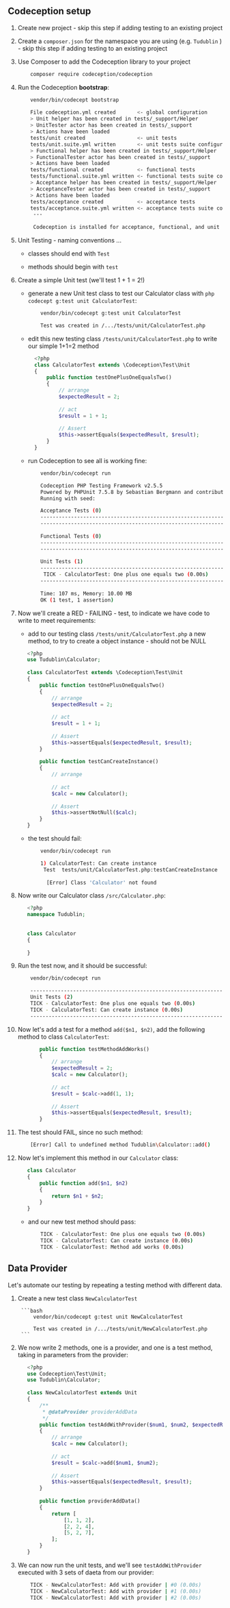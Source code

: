## Codeception setup

1. Create new project - skip this step if adding testing to an existing project

1. Create a `composer.json` for the namespace you are using (e.g. `Tudublin` ) - skip this step if adding testing to an existing project

1. Use Composer to add the Codeception library to your project

	```bash
		composer require codeception/codeception
	```
	
1. Run the Codeception **bootstrap**:

	```bash
		vendor/bin/codecept bootstrap
		
		File codeception.yml created       <- global configuration
        > Unit helper has been created in tests/_support/Helper
        > UnitTester actor has been created in tests/_support
        > Actions have been loaded
        tests/unit created                 <- unit tests
        tests/unit.suite.yml written       <- unit tests suite configuration
        > Functional helper has been created in tests/_support/Helper
        > FunctionalTester actor has been created in tests/_support
        > Actions have been loaded
        tests/functional created           <- functional tests
        tests/functional.suite.yml written <- functional tests suite configuration
        > Acceptance helper has been created in tests/_support/Helper
        > AcceptanceTester actor has been created in tests/_support
        > Actions have been loaded
        tests/acceptance created           <- acceptance tests
        tests/acceptance.suite.yml written <- acceptance tests suite configuration
         --- 
        
         Codeception is installed for acceptance, functional, and unit testing 

	```
	
1. 	Unit Testing - naming conventions ...

    - classes should end with `Test`
    
    - methods should begin with `test`
    
	
1. Create a simple Unit test (we'll test 1 + 1 = 2!)

    - generate a new Unit test class to test our Calculator class with `php codecept g:test unit CalculatorTest`:
        
        ```bash
            vendor/bin/codecept g:test unit CalculatorTest
    
            Test was created in /.../tests/unit/CalculatorTest.php    
        ```

    - edit this new testing class `/tests/unit/CalculatorTest.php` to write our simple 1+1=2 method
        
        ```php
          <?php 
          class CalculatorTest extends \Codeception\Test\Unit
          {
              public function testOnePlusOneEqualsTwo()
              {
                  // arrange
                  $expectedResult = 2;
          
                  // act
                  $result = 1 + 1;
          
                  // Assert
                  $this->assertEquals($expectedResult, $result);
              }
          }        
        ```
                
    - run Codeception to see all is working fine:
    
        ```bash
            vendor/bin/codecept run

            Codeception PHP Testing Framework v2.5.5
            Powered by PHPUnit 7.5.8 by Sebastian Bergmann and contributors.
            Running with seed: 

            Acceptance Tests (0) 
            -----------------------------------------------------------------
            -----------------------------------------------------------------
            
            Functional Tests (0) 
            -----------------------------------------------------------------
            -----------------------------------------------------------------
                        
            Unit Tests (1) 
            -----------------------------------------------------------------
             TICK - CalculatorTest: One plus one equals two (0.00s)
            -----------------------------------------------------------------
               
            Time: 107 ms, Memory: 10.00 MB
            OK (1 test, 1 assertion)
        ```
    

 
1. Now we'll create a RED - FAILING - test, to indicate we have code to write to meet requirements:
 
    - add to our testing class `/tests/unit/CalculatorTest.php` a new method, to try to create a object instance - should not be NULL
    
     ```php
        <?php
        use Tudublin\Calculator;
        
        class CalculatorTest extends \Codeception\Test\Unit
        {
            public function testOnePlusOneEqualsTwo()
            {
                // arrange
                $expectedResult = 2;
        
                // act
                $result = 1 + 1;
        
                // Assert
                $this->assertEquals($expectedResult, $result);
            }
        
            public function testCanCreateInstance()
            {
                // arrange
        
                // act
                $calc = new Calculator();
        
                // Assert
                $this->assertNotNull($calc);
            }
        }
     ```     
     
     - the test should fail:
     
        ```bash
            vendor/bin/codecept run

            1) CalculatorTest: Can create instance
             Test  tests/unit/CalculatorTest.php:testCanCreateInstance
                                                    
              [Error] Class 'Calculator' not found  
        ```

1. Now write our Calculator class `/src/Calculator.php`:

    ```php
       <?php
       namespace Tudublin;
       
       
       class Calculator
       {
       
       }
    ```
    
1. Run the test now, and it should be successful:

    ```bash
        vendor/bin/codecept run

        -----------------------------------------------------------------
        Unit Tests (2) 
        TICK - CalculatorTest: One plus one equals two (0.00s)
        TICK - CalculatorTest: Can create instance (0.00s)
        -----------------------------------------------------------------
    ```

1. Now let's add a test for a method `add($n1, $n2)`, add the following method to class `CalculatorTest`:

    ```php
           public function testMethodAddWorks()
           {
               // arrange
               $expectedResult = 2;
               $calc = new Calculator();
       
               // act
               $result = $calc->add(1, 1);
       
               // Assert
               $this->assertEquals($expectedResult, $result);
           }
    ```

    
1. The test should FAIL, since no such method:
    
    ```bash
        [Error] Call to undefined method Tudublin\Calculator::add()  
    ```
    
   
1. Now let's implement this method in our `Calculator` class:

    ```php
       class Calculator
       {
           public function add($n1, $n2)
           {
               return $n1 + $n2;
           }
       }
    ```
    
    - and our new test method should pass:
    
        ```bash
            TICK - CalculatorTest: One plus one equals two (0.00s)
            TICK - CalculatorTest: Can create instance (0.00s)
            TICK - CalculatorTest: Method add works (0.00s)
        ```
        
        
## Data Provider

Let's automate our testing by repeating a testing method with different data.

1. Create a new test class `NewCalculatorTest`

        ```bash
            vendor/bin/codecept g:test unit NewCalculatorTest
    
            Test was created in /.../tests/unit/NewCalculatorTest.php    
        ```
        
1. We now write 2 methods, one is a provider, and one is a test method, taking in parameters from the provider:

    ```php
       <?php
       use Codeception\Test\Unit;
       use Tudublin\Calculator;
       
       class NewCalculatorTest extends Unit
       {
           /**
            * @dataProvider providerAddData
            */
           public function testAddWithProvider($num1, $num2, $expectedResult)
           {
               // arrange
               $calc = new Calculator();
       
               // act
               $result = $calc->add($num1, $num2);
       
               // Assert
               $this->assertEquals($expectedResult, $result);
           }
       
           public function providerAddData()
           {
               return [
                   [1, 1, 2],
                   [2, 2, 4],
                   [5, 2, 7],
               ];
           }
       }
    ```

1. We can now run the unit tests, and we'll see `testAddWithProvider` executed with 3 sets of daeta from our provider:

    ```bash
        TICK - NewCalculatorTest: Add with provider | #0 (0.00s)
        TICK - NewCalculatorTest: Add with provider | #1 (0.00s)
        TICK - NewCalculatorTest: Add with provider | #2 (0.00s)
    ```